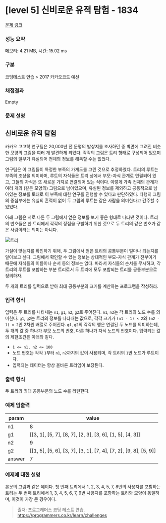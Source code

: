 # [level 5] 신비로운 유적 탐험 - 1834 

[문제 링크](https://school.programmers.co.kr/learn/courses/30/lessons/1834) 

### 성능 요약

메모리: 4.21 MB, 시간: 15.02 ms

### 구분

코딩테스트 연습 > 2017 카카오코드 예선

### 채점결과

Empty

### 문제 설명

<h2>신비로운 유적 탐험</h2>

<p>카카오 고고학 연구팀은 20,000년 전 문명의 발상지를 조사하던 중 벽면에 그려진 비슷한 모양의 그림을 여러 개 발견하게 되었다. 각각의 그림은 트리 형태로 구성되어 있으며 그림의 일부가 유실되어 전체의 정보를 해독할 수는 없었다.</p>

<p>연구팀은 이 그림들이 특정한 부족의 가계도를 그린 것으로 추정하였다. 트리의 루트는 부족의 조상을 의미하며, 루트의 자식들은 트리 상에서 부모-자식 관계로 연결되어 있고, 그들의 자식은 또 새로운 가지로 연결되어 있는 식이다. 이렇게 가족 전체의 관계가 여러 개의 (같은 모양의) 그림으로 남아있으며, 유실된 정보를 제외하고 공통적으로 남아있는 정보를 토대로 이 부족에 대한 연구를 진행할 수 있다고 판단하였다. 다행히 그림의 중심부에는 유실의 흔적이 없어 두 그림의 루트는 같은 사람을 의미한다고 간주할 수 있었다.</p>

<p>아래 그림은 서로 다른 두 그림에서 얻은 정보를 보기 좋은 형태로 나타낸 것이다. 트리의 번호들은 한 트리에서 각각의 정점을 구별하기 위한 것으로 두 트리의 같은 번호가 같은 사람이라는 의미는 아니다.</p>

<p><img src="http://t1.kakaocdn.net/codefestival/tree.png" title="" alt="트리"></p>

<p>가설이 맞는지를 확인하기 위해, 두 그림에서 얻은 트리의 공통부분이 얼마나 되는지를 알아보고 싶다. 그림에서 확인할 수 있는 정보는 상대적인 부모-자식 관계가 전부이기 때문에 자식들의 이름이나 순서 등의 정보는 없다. 따라서 자식들의 순서를 무시하고, 각 트리의 루트를 포함하는 부분 트리로서 두 트리에 모두 포함되는 트리를 공통부분으로 정의하자.</p>

<p>두 개의 트리를 입력으로 받아 최대 공통부분의 크기를 계산하는 프로그램을 작성하라.</p>

<h3>입력 형식</h3>

<p>입력은 두 트리를 나타내는 <code>n1</code>, <code>g1</code>, <code>n2</code>, <code>g2</code>로 주어진다. <code>n1</code>, <code>n2</code>는 각 트리의 노드 수를 의미한다. <code>g1</code>, <code>g2</code>는 트리의 정보를 나타내는 값으로, 각각 크기가 <code>(n1 - 1) × 2</code>와 <code>(n2 - 1) × 2</code>인 2차원 배열로 주어진다. <code>g1</code>, <code>g2</code>의 각각의 행은 연결된 두 노드를 의미하는데, 두 개의 값 중 하나가 부모 노드의 번호, 다른 하나가 자식 노드의 번호이다. 입력되는 값의 제한조건은 아래와 같다.</p>

<ul>
<li><code>1 &lt;= n1, n2 &lt;= 100</code></li>
<li>노드 번호는 각각 <code>1</code>부터 <code>n1</code>, <code>n2</code>까지의 값이 사용되며, 각 트리의 <code>1</code>번 노드가 루트이다.</li>
<li>입력되는 데이터는 항상 올바른 트리임이 보장된다.</li>
</ul>

<h3>출력 형식</h3>

<p>두 트리의 최대 공통부분의 노드 수를 리턴한다.</p>

<h3>예제 입출력</h3>
<table class="table">
        <thead><tr>
<th>param</th>
<th>value</th>
</tr>
</thead>
        <tbody><tr>
<td>n1</td>
<td>8</td>
</tr>
<tr>
<td>g1</td>
<td>[[3, 1], [5, 7], [8, 7], [2, 3], [3, 6], [1, 5], [4, 3]]</td>
</tr>
<tr>
<td>n2</td>
<td>9</td>
</tr>
<tr>
<td>g2</td>
<td>[[1, 5], [5, 6], [3, 7], [3, 1], [7, 4], [7, 2], [9, 8], [5, 9]]</td>
</tr>
<tr>
<td>answer</td>
<td>7</td>
</tr>
</tbody>
      </table>
<h3>예제에 대한 설명</h3>

<p>본문의 그림과 같은 예이다. 첫 번째 트리에서 1, 2, 3, 4, 5, 7, 8번의 사용자를 포함하는 트리는 두 번째 트리에서 1, 3, 4, 5, 6, 7, 9번 사용자를 포함하는 트리와 모양이 동일하며, 이것이 가장 큰 경우이다.</p>


> 출처: 프로그래머스 코딩 테스트 연습, https://programmers.co.kr/learn/challenges
